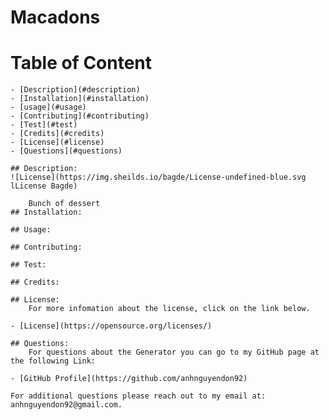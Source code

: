 
# Macadons

# Table of Content

    - [Description](#description)
    - [Installation](#installation)
    - [usage](#usage)
    - [Contributing](#contributing)
    - [Test](#test)
    - [Credits](#credits)
    - [License](#license)
    - [Questions](#questions)

    ## Description:
    ![License](https://img.sheilds.io/bagde/License-undefined-blue.svg lLicense Bagde)

        Bunch of dessert
    ## Installation:
     
    ## Usage:
  
    ## Contributing:
   
    ## Test:
        
    ## Credits:
     
    ## License:
        For more infomation about the license, click on the link below.
        
    - [License](https://opensource.org/licenses/)  
    
    ## Questions:
        For questions about the Generator you can go to my GitHub page at the following Link:

    - [GitHub Profile](https://github.com/anhnguyendon92)
    
    For additional questions please reach out to my email at: anhnguyendon92@gmail.com.
    